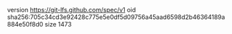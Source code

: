 version https://git-lfs.github.com/spec/v1
oid sha256:705c34cd3e92428c775e5e0df5d09756a45aad6598d2b46364189a884e50f8d0
size 1473

